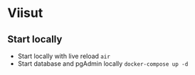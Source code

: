# Viisut

## Start locally

- Start locally with live reload `air`
- Start database and pgAdmin locally `docker-compose up -d`
